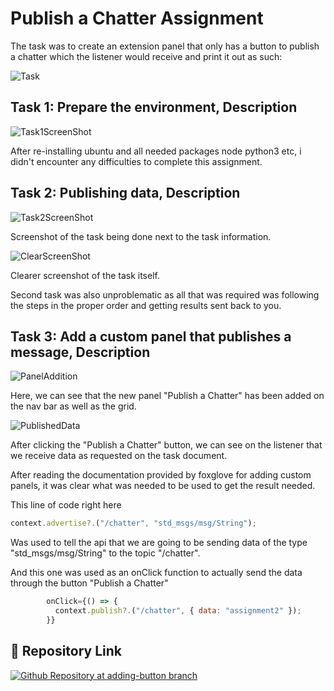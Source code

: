 # Publish a Chatter Assignment

The task was to create an extension panel that only has a button to publish a chatter which the listener would receive and print it out as such:

![Task](https://user-images.githubusercontent.com/36904941/175774639-7f26a2d1-a004-41eb-8eff-01084d24892a.png)

## Task 1: Prepare the environment, Description

![Task1ScreenShot](https://user-images.githubusercontent.com/36904941/175774792-9a627b8f-ac6b-4796-ab15-387900ba954c.png)

After re-installing ubuntu and all needed packages node python3 etc, i didn't encounter any difficulties to complete this assignment.

## Task 2: Publishing data, Description

![Task2ScreenShot](https://user-images.githubusercontent.com/36904941/175774892-b0405064-eeda-4818-99b4-54c686ace94c.png)

Screenshot of the task being done next to the task information.

![ClearScreenShot](https://user-images.githubusercontent.com/36904941/175774939-85619c1a-5cf8-4884-8601-375c5a49ecf9.png)

Clearer screenshot of the task itself.

Second task was also unproblematic as all that was required was following the steps in the proper order and getting results sent back to you.

## Task 3: Add a custom panel that publishes a message, Description

![PanelAddition](https://user-images.githubusercontent.com/36904941/175775676-72cf6e4b-e0d0-4026-978c-ef72a257f5b1.png)

Here, we can see that the new panel "Publish a Chatter" has been added on the nav bar as well as the grid.

![PublishedData](https://user-images.githubusercontent.com/36904941/175775678-32d1b14a-eb10-4749-947b-f4ab195f6b84.png)

After clicking the "Publish a Chatter" button, we can see on the listener that we receive data as requested on the task document.

After reading the documentation provided by foxglove for adding custom panels, it was clear what was needed to be used to get the result needed.

This line of code right here

```javascript
context.advertise?.("/chatter", "std_msgs/msg/String");
```

Was used to tell the api that we are going to be sending data of the type "std_msgs/msg/String" to the topic "/chatter".

And this one was used as an onClick function to actually send the data through the button "Publish a Chatter"

```javascript
        onClick={() => {
          context.publish?.("/chatter", { data: "assignment2" });
        }}
```

## 🔗 Repository Link

[![Github Repository at adding-button branch](https://img.shields.io/badge/my_portfolio-000?style=for-the-badge&logo=ko-fi&logoColor=white)](https://github.com/KhalilSelyan/FGStudio/tree/adding-button)
